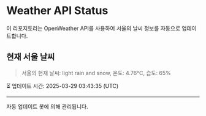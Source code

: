 
# Weather API Status

이 리포지토리는 OpenWeather API를 사용하여 서울의 날씨 정보를 자동으로 업데이트합니다.

## 현재 서울 날씨
> 서울의 현재 날씨: light rain and snow, 온도: 4.76°C, 습도: 65%

⏳ 업데이트 시간: 2025-03-29 03:43:35 (UTC)

---
자동 업데이트 봇에 의해 관리됩니다.
